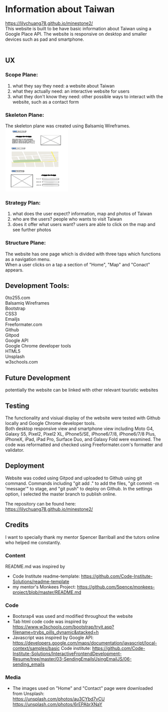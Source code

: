 # Information about Taiwan

https://lilychuang78.github.io/minestone2/<br />
This website is built to be have basic information about Taiwan using a Google Place API.
The website is responsive on desktop and smaller devices such as pad and smartphone.<br />
<br />

## UX
### Scope Plane:
1. what they say they need: a website about Taiwan
2. what they actually need: an interactive website for users
3. what they don't know they need: other possible ways to interact with the website, such as a contact form
### Skeleton Plane:
The skeleton plane was created using Balsamiq Wireframes.<br />
<img src="wireframe.png" alt="wireframe" height="200" width="200"/>

### Strategy Plan:
1. what does the user expect? information, map and photos of Taiwan
2. who are the users? people who wants to visit Taiwan
3. does it offer what users want? users are able to click on the map and see further photos
### Structure Plane:
The website has one page which is divided with three taps which functions as a navigation menu.<br />
When a user clicks on a tap a section of "Home", "Map" and "Conact" appears.
## Development Tools:
0to255.com<br />
Balsamiq Wireframes<br />
Bootstrap<br />
CSS3<br />
Emailjs<br />
Freeformater.com<br />
Github<br />
Gitpod<br />
Google API<br />
Google Chrome developer tools<br />
HTML5<br />
Unsplash<br />
w3schools.com<br />

## Future Development
potentially the website can be linked with other relevant touristic websites

## Testing
The functionality and visiual display of the website were tested with Github locally and Google Chrome developer tools.<br />
Both desktop responsive view and smartphone view including Moto G4, Galaxy S5, Pixel2, Pixel2 XL, iPhone5/SE, iPhone6/7/8, iPhone6/7/8 Plus, iPhoneX, iPad, iPad Pro, Surface Duo, and Galaxy Fold were examined. 
The code was reformatted and checked using Freeformater.com's formatter and validator.
## Deployment
Website was coded using Gitpod and uploaded to Github using git command.
Commands including "git add ." to add the files, "git commit -m 'message'" to stage, and "git push" to deploy on Github. In the settings option, I selected the master branch to publish online.

The repository can be found here: https://lilychuang78.github.io/minestone2/
## Credits
I want to specially thank my mentor Spencer Barriball and the tutors online who helped me constantly.

### Content
README.md was inspired by
- Code Institute readme-template: https://github.com/Code-Institute-Solutions/readme-template
- my mentor's Monkees Project: https://github.com/5pence/monkees-project/blob/master/README.md
### Code
- Bootsrap4 was used and modified throughout the website
- Tab html code code was inspired by
https://www.w3schools.com/bootstrap/tryit.asp?filename=trybs_pills_dynamic&stacked=h
- Javascript was inspired by 
Google API:
https://developers.google.com/maps/documentation/javascript/local-context/samples/basic
Code institute:
https://github.com/Code-Institute-Solutions/InteractiveFrontendDevelopment-Resume/tree/master/03-SendingEmailsUsingEmailJS/06-sending_emails

### Media
- The images used on "Home" and "Contact" page were downloaded from Unsplash:<br />
https://unsplash.com/photos/au3CYbd7vCU
https://unsplash.com/photos/6rEPAbrXNaY

